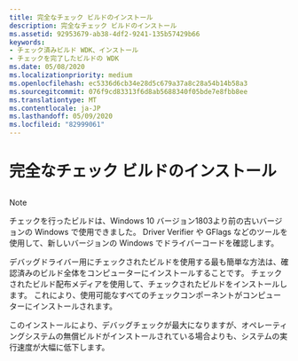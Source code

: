 ```yaml
---
title: 完全なチェック ビルドのインストール
description: 完全なチェック ビルドのインストール
ms.assetid: 92953679-ab38-4df2-9241-135b57429b66
keywords:
- チェック済みビルド WDK、インストール
- チェックを完了したビルドの WDK
ms.date: 05/08/2020
ms.localizationpriority: medium
ms.openlocfilehash: ec5336d6cb34e28d5c679a37a8c28a54b14b58a3
ms.sourcegitcommit: 076f9cd83313f6d8ab5688340f05bde7e8fbb8ee
ms.translationtype: MT
ms.contentlocale: ja-JP
ms.lasthandoff: 05/09/2020
ms.locfileid: "82999061"
---
```

# <a name="installing-the-complete-checked-build"></a>完全なチェック ビルドのインストール

## <span id="ddk_installing_the_complete_checked_build_tools"></span><span id="DDK_INSTALLING_THE_COMPLETE_CHECKED_BUILD_TOOLS"></span>

> [!NOTE]
> チェックを行ったビルドは、Windows 10 バージョン1803より前の古いバージョンの Windows で使用できました。
> Driver Verifier や GFlags などのツールを使用して、新しいバージョンの Windows でドライバーコードを確認します。


デバッグドライバー用にチェックされたビルドを使用する最も簡単な方法は、確認済みのビルド全体をコンピューターにインストールすることです。 チェックされたビルド配布メディアを使用して、チェックされたビルドをインストールします。 これにより、使用可能なすべてのチェックコンポーネントがコンピューターにインストールされます。

このインストールにより、デバッグチェックが最大になりますが、オペレーティングシステムの無償ビルドがインストールされている場合よりも、システムの実行速度が大幅に低下します。

 

 





